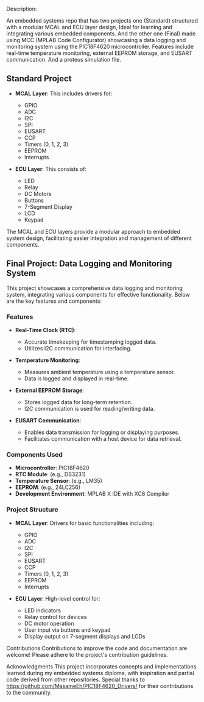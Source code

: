 Description:

An embedded systems repo that has two projects one (Standard) structured with a modular MCAL and ECU layer design, Ideal for learning and integrating various embedded components. And the other one (Final) made using MCC (MPLAB Code Configurator) showcasing a data logging and monitoring system using the PIC18F4620 microcontroller. Features include real-time temperature monitoring, external EEPROM storage, and EUSART communication. And a proteus simulation file.

## Standard Project

- **MCAL Layer**: This includes drivers for:
  - GPIO
  - ADC
  - I2C
  - SPI
  - EUSART
  - CCP
  - Timers (0, 1, 2, 3)
  - EEPROM
  - Interrupts

- **ECU Layer**: This consists of:
  - LED
  - Relay
  - DC Motors
  - Buttons
  - 7-Segment Display
  - LCD
  - Keypad

The MCAL and ECU layers provide a modular approach to embedded system design, facilitating easier integration and management of different components.

## Final Project: Data Logging and Monitoring System

This project showcases a comprehensive data logging and monitoring system, integrating various components for effective functionality. Below are the key features and components:

### Features

- **Real-Time Clock (RTC)**:
  - Accurate timekeeping for timestamping logged data.
  - Utilizes I2C communication for interfacing.

- **Temperature Monitoring**:
  - Measures ambient temperature using a temperature sensor.
  - Data is logged and displayed in real-time.

- **External EEPROM Storage**:
  - Stores logged data for long-term retention.
  - I2C communication is used for reading/writing data.

- **EUSART Communication**:
  - Enables data transmission for logging or displaying purposes.
  - Facilitates communication with a host device for data retrieval.

### Components Used

- **Microcontroller**: PIC18F4620
- **RTC Module**: (e.g., DS3231)
- **Temperature Sensor**: (e.g., LM35)
- **EEPROM**: (e.g., 24LC256)
- **Development Environment**: MPLAB X IDE with XC8 Compiler

### Project Structure

- **MCAL Layer**: Drivers for basic functionalities including:
  - GPIO
  - ADC
  - I2C
  - SPI
  - EUSART
  - CCP
  - Timers (0, 1, 2, 3)
  - EEPROM
  - Interrupts

- **ECU Layer**: High-level control for:
  - LED indicators
  - Relay control for devices
  - DC motor operation
  - User input via buttons and keypad
  - Display output on 7-segment displays and LCDs

Contributions
Contributions to improve the code and documentation are welcome! Please adhere to the project's contribution guidelines.

Acknowledgments
This project incorporates concepts and implementations learned during my embedded systems diploma,
with inspiration and partial code derived from other repositories. Special thanks to https://github.com/MasameEh/PIC18F4620_Drivers/ for their contributions to the community.


